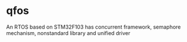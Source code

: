 # qfos
An RTOS based on STM32F103 has concurrent framework, semaphore mechanism, nonstandard library and unified driver
